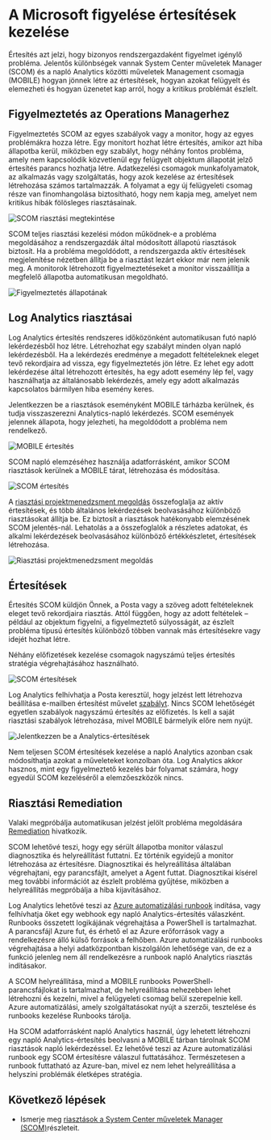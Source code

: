 <properties 
   pageTitle="A felhasználó kezelése a Microsoft-termékek figyelése |} Microsoft Azure"
   description="Értesítés azt jelzi, hogy bizonyos rendszergazdaként figyelmet igénylő probléma.  Ez a cikk ismerteti, hogyan értesítések létrehozása és kezelése a System Center műveletek Manager (SCOM) és a napló Analytics közötti különbségeket és gyakorlati tanácsok az feljebb helyezése a két termékek a hibrid riasztási kezelési stratégiát." 
   services="operations-management-suite"
   documentationCenter=""
   authors="bwren"
   manager="jwhit"
   editor="tysonn" />
<tags 
   ms.service="operations-management-suite"
   ms.devlang="na"
   ms.topic="article"
   ms.tgt_pltfrm="na"
   ms.workload="infrastructure-services"
   ms.date="09/06/2016"
   ms.author="bwren" />

# <a name="managing-alerts-with-microsoft-monitoring"></a>A Microsoft figyelése értesítések kezelése 

Értesítés azt jelzi, hogy bizonyos rendszergazdaként figyelmet igénylő probléma.  Jelentős különbségek vannak System Center műveletek Manager (SCOM) és a napló Analytics közötti műveletek Management csomagja (MOBILE) hogyan jönnek létre az értesítések, hogyan azokat felügyelt és elemezheti és hogyan üzenetet kap arról, hogy a kritikus problémát észlelt.

## <a name="alerts-in-operations-manager"></a>Figyelmeztetés az Operations Managerhez
Figyelmeztetés SCOM az egyes szabályok vagy a monitor, hogy az egyes problémákra hozza létre.  Egy monitort hozhat létre értesítés, amikor azt hiba állapotba kerül, miközben egy szabályt, hogy néhány fontos probléma, amely nem kapcsolódik közvetlenül egy felügyelt objektum állapotát jelző értesítés parancs hozhatja létre.  Adatkezelési csomagok munkafolyamatok, az alkalmazás vagy szolgáltatás, hogy azok kezelése az értesítések létrehozása számos tartalmazzák.  A folyamat a egy új felügyeleti csomag része van finomhangolása biztosítható, hogy nem kapja meg, amelyet nem kritikus hibák fölösleges riasztásainak.

![SCOM riasztási megtekintése](media/operations-management-suite-monitoring-alerts/scom-alert-view.png)

SCOM teljes riasztási kezelési módon működnek-e a probléma megoldásához a rendszergazdák által módosított állapotú riasztások biztosít.  Ha a probléma megoldódott, a rendszergazda aktív értesítések megjelenítése nézetben állítja be a riasztást lezárt ekkor már nem jelenik meg.  A monitorok létrehozott figyelmeztetéseket a monitor visszaállítja a megfelelő állapotba automatikusan megoldható.

![Figyelmeztetés állapotának](media/operations-management-suite-monitoring-alerts/scom-alert-status.png)

## <a name="alerts-in-log-analytics"></a>Log Analytics riasztásai
Log Analytics értesítés rendszeres időközönként automatikusan futó napló lekérdezésből hoz létre.  Létrehozhat egy szabályt minden olyan napló lekérdezésből.  Ha a lekérdezés eredménye a megadott feltételeknek eleget tevő rekordjaira ad vissza, egy figyelmeztetés jön létre.  Ez lehet egy adott lekérdezése által létrehozott értesítés, ha egy adott esemény lép fel, vagy használhatja az általánosabb lekérdezés, amely egy adott alkalmazás kapcsolatos bármilyen hiba esemény keres.

Jelentkezzen be a riasztások eseményként MOBILE tárházba kerülnek, és tudja visszaszerezni Analytics-napló lekérdezés.  SCOM események jelennek állapota, hogy jelezheti, ha megoldódott a probléma nem rendelkező.

![MOBILE értesítés](media/operations-management-suite-monitoring-alerts/oms-alert.png)

SCOM napló elemzéséhez használja adatforrásként, amikor SCOM riasztások kerülnek a MOBILE tárat, létrehozása és módosítása.  

![SCOM értesítés](media/operations-management-suite-monitoring-alerts/scom-alert.png)

A [riasztási projektmenedzsment megoldás](http://technet.microsoft.com/library/mt484092.aspx) összefoglalja az aktív értesítések, és több általános lekérdezések beolvasásához különböző riasztásokat állítja be.  Ez biztosít a riasztások hatékonyabb elemzésének SCOM jelentés-nál.  Lehatolás a a összefoglalók a részletes adatokat, és alkalmi lekérdezések beolvasásához különböző értékkészletet, értesítések létrehozása.

![Riasztási projektmenedzsment megoldás](media/operations-management-suite-monitoring-alerts/alert-management.png)

## <a name="notifications"></a>Értesítések
Értesítés SCOM küldjön Önnek, a Posta vagy a szöveg adott feltételeknek eleget tevő rekordjaira riasztás.  Attól függően, hogy az adott feltételek – például az objektum figyelni, a figyelmeztető súlyosságát, az észlelt probléma típusú értesítés különböző többen vannak más értesítésekre vagy idejét hozhat létre.

Néhány előfizetések kezelése csomagok nagyszámú teljes értesítés stratégia végrehajtásához használható.

![SCOM értesítések](media/operations-management-suite-monitoring-alerts/alerts-overview-scom.png)

Log Analytics felhívhatja a Posta keresztül, hogy jelzést lett létrehozva beállítása e-mailben értesítést művelet [szabályt](http://technet.microsoft.com/library/mt614775.aspx).  Nincs SCOM lehetőségét egyetlen szabályok nagyszámú értesítés az előfizetés.  Is kell a saját riasztási szabályok létrehozása, mivel MOBILE bármelyik előre nem nyújt.

![Jelentkezzen be a Analytics-értesítések](media/operations-management-suite-monitoring-alerts/alerts-overview-oms.png)

Nem teljesen SCOM értesítések kezelése a napló Analytics azonban csak módosíthatja azokat a műveleteket konzolban óta.  Log Analytics akkor hasznos, mint egy figyelmeztető kezelés bár folyamat számára, hogy egyedül SCOM kezeléséről a elemzőeszközök nincs.

## <a name="alert-remediation"></a>Riasztási Remediation
Valaki megpróbálja automatikusan jelzést jelölt probléma megoldására [Remediation](http://technet.microsoft.com/library/mt614775.aspx) hivatkozik.
  
SCOM lehetővé teszi, hogy egy sérült állapotba monitor válaszul diagnosztika és helyreállítást futtatni.  Ez történik egyidejű a monitor létrehozása az értesítésre.  Diagnosztikai és helyreállítása általában végrehajtani, egy parancsfájlt, amelyet a Agent futtat.  Diagnosztikai kísérel meg további információt az észlelt probléma gyűjtése, miközben a helyreállítás megpróbálja a hiba kijavításához.

Log Analytics lehetővé teszi az [Azure automatizálási runbook](https://azure.microsoft.com/documentation/services/automation/) indítása, vagy felhívhatja őket egy webhook egy napló Analytics-értesítés válaszként.  Runbooks összetett logikájának végrehajtása a PowerShell is tartalmazhat.  A parancsfájl Azure fut, és érhető el az Azure erőforrások vagy a rendelkezésre álló külső források a felhőben.  Azure automatizálási runbooks végrehajtása a helyi adatközpontban kiszolgálón lehetősége van, de ez a funkció jelenleg nem áll rendelkezésre a runbook napló Analytics riasztás indításakor.

A SCOM helyreállítása, mind a MOBILE runbooks PowerShell-parancsfájlokat is tartalmazhat, de helyreállítása nehezebben lehet létrehozni és kezelni, mivel a felügyeleti csomag belül szerepelnie kell.  Azure automatizálási, amely szolgáltatásokat nyújt a szerzői, tesztelése és runbooks kezelése Runbooks tárolja.

Ha SCOM adatforrásként napló Analytics használ, úgy lehetett létrehozni egy napló Analytics-értesítés beolvasni a MOBILE tárban tárolnak SCOM riasztások napló lekérdezéssel.  Ez lehetővé teszi az Azure automatizálási runbook egy SCOM értesítésre válaszul futtatásához.  Természetesen a runbook futtatható az Azure-ban, mivel ez nem lehet helyreállítása a helyszíni problémák életképes stratégia.

## <a name="next-steps"></a>Következő lépések

- Ismerje meg [riasztások a System Center műveletek Manager (SCOM)](https://technet.microsoft.com/library/hh212913.aspx)részleteit.